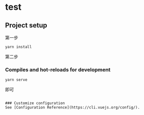 # test

## Project setup
第一步
```
yarn install
```
第二步
### Compiles and hot-reloads for development
```
yarn serve
```
即可
```

### Customize configuration
See [Configuration Reference](https://cli.vuejs.org/config/).
